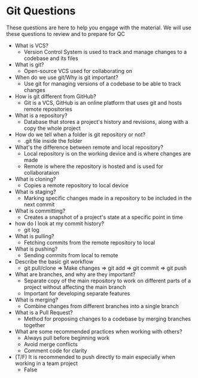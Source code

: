 # Git Questions
These questions are here to help you engage with the material. We will use these questions to review and to prepare for QC

- What is VCS?
    - Version Control System is used to track and manage changes to a codebase and its files
- What is git?
    - Open-source VCS used for collaborating on 
- When do we use git/Why is git important?
    - Use git for managing versions of a codebase to be able to track changes
- How is git different from GitHub?
    - Git is a VCS, GitHub is an online platform that uses git and hosts remote repositories
- What is a repository?
    - Database that stores a project's history and revisions, along with a copy the whole project
- How do we tell when a folder is git repository or not?
    - .git file inside the folder
- What's the difference between remote and local repository?
    - Local repository is on the working device and is where changes are made
    - Remote is where the repository is hosted and is used for collaborataion
- What is cloning?
    - Copies a remote repository to local device
- What is staging?
    - Marking specific changes made in a repository to be included in the next commit
- What is committing?
    - Creates a snapshot of a project's state at a specific point in time
- how do I look at my commit history?
    - git log
- What is pulling?
    - Fetching commits from the remote repository to local
- What is pushing?
    - Sending commits from local to remote
- Describe the basic git workflow 
    - git pull/clone => Make changes => git add => git commit => git push
- What are branches, and why are they important?
    - Separate copy of the main repository to work on different parts of a project without affecting the main branch
    - Important for developing separate features
- What is merging?
    - Combine changes from different branches into a single branch
- What is a Pull Request?
    - Method for proposing changes to a codebase by merging branches together
- What are some recommended practices when working with others?
    - Always pull before beginning work
    - Avoid merge conflicts
    - Comment code for clarity
- (T/F) It is recommended to push directly to main especially when working in a team project
    - False